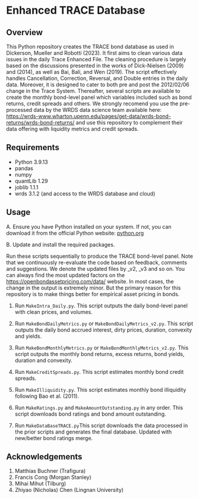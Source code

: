 # Enhanced TRACE Database 

## Overview

This Python repository creates the TRACE bond database as used in Dickerson, Mueller and Robotti (2023). It first aims to clean various data issues in the daily Trace Enhanced File. 
The cleaning procedure is largely based on the discussions presented in the works of Dick-Nielsen (2009) and (2014), 
as well as Bai, Bali, and Wen (2019). The script effectively handles Cancellation, Correction, Reversal, and Double entries in the daily data.
Moreover, it is designed to cater to both pre and post the 2012/02/06 change in the Trace System.
Thereafter, several scripts are available to create the monthly bond-level panel which variables included such as bond returns, credit spreads and others.
We strongly recomend you use the pre-processed data by the WRDS data science team available here: https://wrds-www.wharton.upenn.edu/pages/get-data/wrds-bond-returns/wrds-bond-returns/ and use this repository to complement their data offering with liquidity metrics and credit spreads.

## Requirements

- Python 3.9.13
- pandas 
- numpy
- quantLib 1.29
- joblib 1.1.1
- wrds 3.1.2 (and access to the WRDS database and cloud)

## Usage

A. Ensure you have Python installed on your system. If not, you can download it from the official Python website: [python.org](https://www.python.org/downloads/)

B. Update and install the required packages.

Run these scripts sequentially to produce the TRACE bond-level panel.
Note that we continuously re-evaluate the code based on feedback, comments and suggestions. We denote the updated files by _v2, _v3 and so on.
You can always find the most updated factors on the https://openbondassetpricing.com/data/ website.
In most cases, the change in the output is extremely minor. But the primary reason for this repository is to make things better for empirical asset pricing in bonds.

1. Run ```MakeIntra_Daily.py```. This script outputs the daily bond-level panel with clean prices, and volumes.

2. Run ```MakeBondDailyMetrics.py``` or ```MakeBondDailyMetrics_v2.py```. This script outputs the daily bond accrued interest, dirty prices, duration, convexity and yields.

3. Run ```MakeBondMonthlyMetrics.py``` or ```MakeBondMonthlyMetrics_v2.py```. This script outputs the monthly bond returns, excess returns, bond yields, duration and convexity.

4. Run ```MakeCreditSpreads.py```. This script estimates monthly bond credit spreads.

5. Run ```MakeIlliquidity.py```. This script estimates monthly bond illiquidity following Bao et al. (2011).

6. Run ```MakeRatings.py``` and ```MakeAmountOutstanding.py``` in any order. This script downloads bond ratings and bond amount outstanding.

7. Run ```MakeDataBaseTRACE.py```This script downloads the data processed in the prior scripts and generates the final database. Updated with new/better bond ratings merge.

## Acknowledgements

1. Matthias Buchner (Trafigura)
2. Francis Cong (Morgan Stanley)
3. Mihai Mihut (Tilburg)
4. Zhiyao (Nicholas) Chen (Lingnan University)
   
